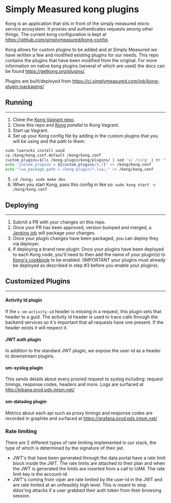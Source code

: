 # Simply Measured kong plugins
Kong is an application that sits in front of the simply measured micro service ecosystem. It proxies and authenticates requests among other things. The current kong configuration is kept at https://github.com/simplymeasured/kong-config.

Kong allows for custom plugins to be added and at Simply Measured we have written a few and modified existing plugins for our needs. This repo contains the plugins that have been modified from the original. For more information on native kong plugins (several of which are used) the docs can be found https://getkong.org/plugins/.

Plugins are built/deployed from https://ci.simplymeasured.com/job/kong-plugin-packaging/

## Running

----------------------

1. Clone the [Kong Vagrant repo](https://github.com/Mashape/kong-vagrant).
2. Clone this repo and [Kong](https://github.com/Mashape/kong) *parallel* to Kong Vagrant.
3. Start up Vagrant.
4. Set up your Kong config file by adding in the custom plugins that you will be using and the path to them:
```bash 
sudo luarocks install uuid
cp /kong/kong.conf.default /kong/kong.conf
custom_plugins=$(ls /kong-plugin/kong/plugins/ | sed 's/ /\n/g' | tr '\n' ',')
echo "custom_plugins = ${custom_plugins/%,/}" >> /kong/kong.conf
echo "lua_package_path = /kong-plugin/?.lua;;" >> /kong/kong.conf
```
5. `cd /kong; sudo make dev`
6. When you start Kong, pass this config in like so:  `sudo kong start -c /kong/kong.conf`

## Deploying

----------------------

1. Submit a PR with your changes on this repo.
1. Once your PR has been approved, version bumped and merged, a [Jenkins job](https://ci.simplymeasured.com/job/kong-plugin-packaging/) will package your changes.
1. Once your plugin changes have been packaged, you can deploy they via deployer.
1. If deploying a brand new plugin: Once your plugins have been deployed to each Kong node, you'll need to then add the name of your plugin(s) to [Kong's cookbook](https://github.com/simplymeasured/chef/blob/master/cookbooks/sm-kong/attributes/config.rb#L23-L30) to be enabled. (IMPORTANT your plugins must already be deployed as described in step #3 before you enable your plugins).


## Customized Plugins

----------------------

#### Activity Id plugin
If the `x-sm-activity-id` header is missing in a request, this plugin sets that header to a guid. The activity id header is used to trace calls through the backend services so it's important that all requests have one present. If the header exists it will respect it.

#### JWT auth plugin
In addition to the standard JWT plugin, we expose the user-id as a header to downstream plugins.

#### sm-syslog plugin
This sends details about every proxied request to syslog including: request timings, response codes, headers and more. Logs are surfaced at http://kibana.prod.pdx.intsm.net/

#### sm-datadog plugin
Metrics about each api such as proxy timings and response codes are recorded in graphite and surfaced at https://grafana.prod.pdx.intsm.net/

### Rate limiting
There are 2 different types of rate limiting implemented in our stack, the type of which is determined by the signature of their jwt.
* JWT's that have been generated through the data portal have a rate limit block inside the JWT. The rate limits are attached to their plan and when the JWT is generated the limits are inserted from a call to UAM. The rate limit key is the account-id.
* JWT's coming from viper are rate limited by the user-id in the JWT and are rate limited at an unfeasibly high level. This is meant to stop ddos'ing attacks if a user grabbed their auth token from their browsing session.
